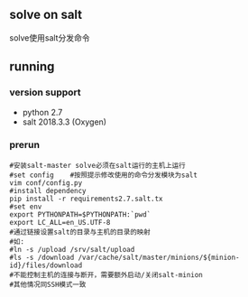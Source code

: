 solve on salt
--------------

solve使用salt分发命令


running
--------------

### version support ###
* python 2.7
* salt 2018.3.3 (Oxygen)

### prerun ###
```shell
#安装salt-master solve必须在salt运行的主机上运行
#set config    #按照提示修改使用的命令分发模块为salt
vim conf/config.py
#install dependency
pip install -r requirements2.7.salt.tx
#set env
export PYTHONPATH=$PYTHONPATH:`pwd`
export LC_ALL=en_US.UTF-8
#通过链接设置salt的目录与主机的目录的映射
#如:
#ln -s /upload /srv/salt/upload
#ls -s /download /var/cache/salt/master/minions/${minion-id}/files/download
#不能控制主机的连接与断开，需要额外启动/关闭salt-minion
#其他情况同SSH模式一致
```

